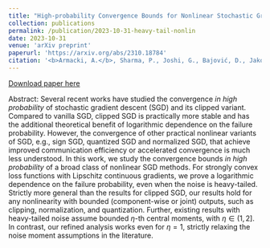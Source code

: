 ```yaml
---
title: "High-probability Convergence Bounds for Nonlinear Stochastic Gradient Descent Under Heavy-tailed Noise"
collection: publications
permalink: /publication/2023-10-31-heavy-tail-nonlin
date: 2023-10-31
venue: 'arXiv preprint'
paperurl: 'https://arxiv.org/abs/2310.18784'
citation: '<b>Armacki, A.</b>, Sharma, P., Joshi, G., Bajović, D., Jakovetić, D., & Kar, S. (2023). High-probability Convergence Bounds for Nonlinear Stochastic Gradient Descent Under Heavy-tailed Noise. arxiv preprint, arxiv:2310.18784.'
---
```


[Download paper here](https://arxiv.org/pdf/2310.18784.pdf)

Abstract: Several recent works have studied the convergence <i>in high probability</i> of stochastic gradient descent (SGD) and its clipped variant. Compared to vanilla SGD, clipped SGD is practically more stable and has the additional theoretical benefit of logarithmic dependence on the failure probability. However, the convergence of other practical nonlinear variants of SGD, e.g., sign SGD, quantized SGD and normalized SGD, that achieve improved communication efficiency or accelerated convergence is much less understood. In this work, we study the convergence bounds <i>in high probability</i> of a broad class of nonlinear SGD methods. For strongly convex loss functions with Lipschitz continuous gradients, we prove a logarithmic dependence on the failure probability, even when the noise is heavy-tailed. Strictly more general than the results for clipped SGD, our results hold for any nonlinearity with bounded (component-wise or joint) outputs, such as clipping, normalization, and quantization. Further, existing results with heavy-tailed noise assume bounded $\eta$-th central moments, with $\eta \in (1,2]$. In contrast, our refined analysis works even for $\eta=1$, strictly relaxing the noise moment assumptions in the literature.